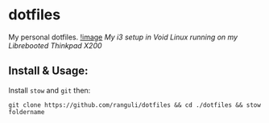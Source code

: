 # dotfiles
My personal dotfiles.
[!image](void_i3.png)
_My i3 setup in Void Linux running on my Librebooted Thinkpad X200_

## Install & Usage:
Install `stow` and `git` then:

`git clone https://github.com/ranguli/dotfiles && cd ./dotfiles && stow foldername`


